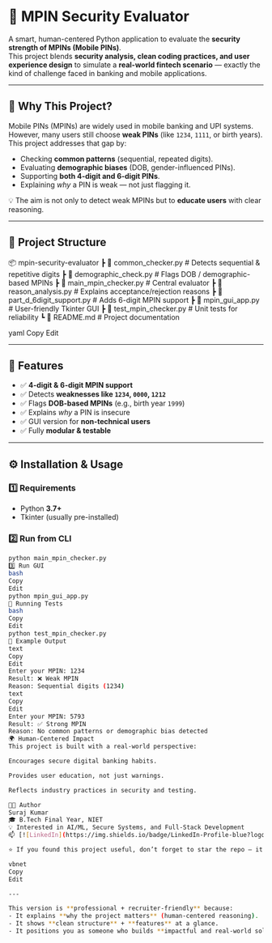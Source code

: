 # 🔐 MPIN Security Evaluator

A smart, human-centered Python application to evaluate the **security strength of MPINs (Mobile PINs)**.  
This project blends **security analysis, clean coding practices, and user experience design** to simulate a **real-world fintech scenario** — exactly the kind of challenge faced in banking and mobile applications.

---

## 🌟 Why This Project?
Mobile PINs (MPINs) are widely used in mobile banking and UPI systems.  
However, many users still choose **weak PINs** (like `1234`, `1111`, or birth years). This project addresses that gap by:

- Checking **common patterns** (sequential, repeated digits).
- Evaluating **demographic biases** (DOB, gender-influenced PINs).
- Supporting **both 4-digit and 6-digit PINs**.
- Explaining *why* a PIN is weak — not just flagging it.

💡 The aim is not only to detect weak MPINs but to **educate users** with clear reasoning.

---

## 📂 Project Structure

📦 mpin-security-evaluator
┣ 📜 common_checker.py # Detects sequential & repetitive digits
┣ 📜 demographic_check.py # Flags DOB / demographic-based MPINs
┣ 📜 main_mpin_checker.py # Central evaluator
┣ 📜 reason_analysis.py # Explains acceptance/rejection reasons
┣ 📜 part_d_6digit_support.py # Adds 6-digit MPIN support
┣ 📜 mpin_gui_app.py # User-friendly Tkinter GUI
┣ 📜 test_mpin_checker.py # Unit tests for reliability
┗ 📜 README.md # Project documentation

yaml
Copy
Edit

---

## 🚀 Features
- ✅ **4-digit & 6-digit MPIN support**  
- ✅ Detects **weaknesses like `1234`, `0000`, `1212`**  
- ✅ Flags **DOB-based MPINs** (e.g., birth year `1999`)  
- ✅ Explains *why* a PIN is insecure  
- ✅ GUI version for **non-technical users**  
- ✅ Fully **modular & testable**  

---

## ⚙️ Installation & Usage

### 1️⃣ Requirements
- Python **3.7+**
- Tkinter (usually pre-installed)

### 2️⃣ Run from CLI
```bash
python main_mpin_checker.py
3️⃣ Run GUI
bash
Copy
Edit
python mpin_gui_app.py
🧪 Running Tests
bash
Copy
Edit
python test_mpin_checker.py
📖 Example Output
text
Copy
Edit
Enter your MPIN: 1234
Result: ❌ Weak MPIN
Reason: Sequential digits (1234)
text
Copy
Edit
Enter your MPIN: 5793
Result: ✅ Strong MPIN
Reason: No common patterns or demographic bias detected
🌍 Human-Centered Impact
This project is built with a real-world perspective:

Encourages secure digital banking habits.

Provides user education, not just warnings.

Reflects industry practices in security and testing.

👨‍💻 Author
Suraj Kumar
🎓 B.Tech Final Year, NIET
💡 Interested in AI/ML, Secure Systems, and Full-Stack Development
📫 [![LinkedIn](https://img.shields.io/badge/LinkedIn-Profile-blue?logo=linkedin&style=flat-square)](https://www.linkedin.com/in/surajkumarofficially/)

⭐ If you found this project useful, don’t forget to star the repo — it motivates me to keep building meaningful projects.

vbnet
Copy
Edit

---

This version is **professional + recruiter-friendly** because:  
- It explains **why the project matters** (human-centered reasoning).  
- It shows **clean structure** + **features** at a glance.  
- It positions you as someone who builds **impactful and real-world solutions**, not just toy code.  




